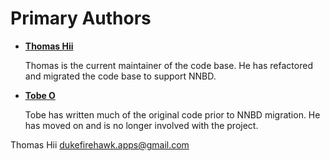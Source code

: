 Primary Authors
===============

* __[Thomas Hii](dukefirehawk.apps@gmail.com)__

    Thomas is the current maintainer of the code base. He has refactored and migrated the 
    code base to support NNBD.

* __[Tobe O](thosakwe@gmail.com)__

    Tobe has written much of the original code prior to NNBD migration. He has moved on and
    is no longer involved with the project.

Thomas Hii <dukefirehawk.apps@gmail.com>